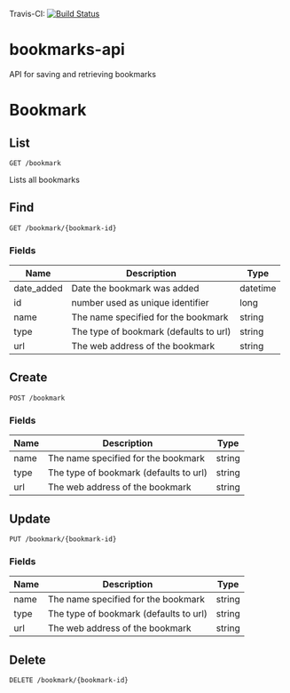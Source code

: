 Travis-CI: [![Build Status](https://travis-ci.org/damc-dev/bookmarks-api.svg?branch=master)](https://travis-ci.org/damc-dev/bookmarks-api)

# bookmarks-api
API for saving and retrieving bookmarks

# Bookmark
## List
```
GET /bookmark
```

Lists all bookmarks

## Find
```
GET /bookmark/{bookmark-id}
```

### Fields

| Name | Description | Type |
| ---- | ----------- | ---- |
| date_added | Date the bookmark was added | datetime |
| id | number used as unique identifier | long |
| name | The name specified for the bookmark | string |
| type | The type of bookmark (defaults to url) | string |
| url | The web address of the bookmark | string |

## Create
```
POST /bookmark
```
### Fields
| Name | Description | Type |
| ---- | ----------- | ---- |
| name | The name specified for the bookmark | string |
| type | The type of bookmark (defaults to url) | string |
| url | The web address of the bookmark | string |

## Update

```
PUT /bookmark/{bookmark-id}
```
### Fields
| Name | Description | Type |
| ---- | ----------- | ---- |
| name | The name specified for the bookmark | string |
| type | The type of bookmark (defaults to url) | string |
| url | The web address of the bookmark | string |

## Delete
```
DELETE /bookmark/{bookmark-id}
```

